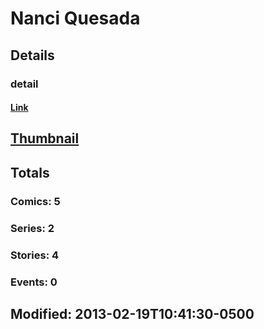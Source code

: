 # Nanci  Quesada 
## Details
### detail
#### [Link](http://marvel.com/comics/creators/11369/nanci_quesada?utm_campaign=apiRef&utm_source=225578a89fc76f3d20fbffda5d17a88d)
## [Thumbnail](http://i.annihil.us/u/prod/marvel/i/mg/b/40/image_not_available.jpg)
## Totals
### Comics: 5
### Series: 2
### Stories: 4
### Events: 0
## Modified: 2013-02-19T10:41:30-0500